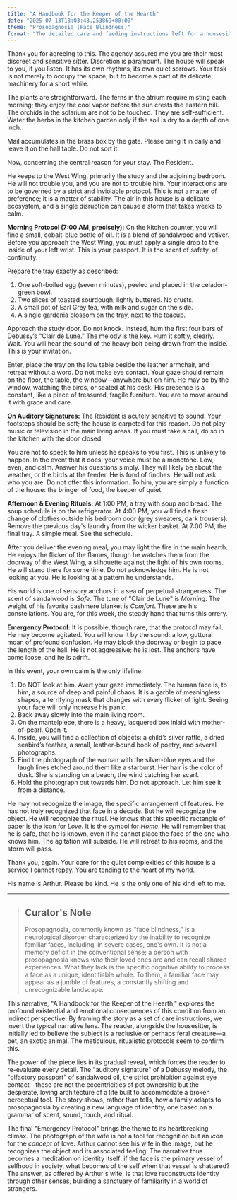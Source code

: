 ```yaml
---
title: "A Handbook for the Keeper of the Hearth"
date: "2025-07-13T18:03:43.253869+00:00"
theme: "Prosopagnosia (Face Blindness)"
format: "The detailed care and feeding instructions left for a housesitter."
---
```




Thank you for agreeing to this. The agency assured me you are their most discreet and sensitive sitter. Discretion is paramount. The house will speak to you, if you listen. It has its own rhythms, its own quiet sorrows. Your task is not merely to occupy the space, but to become a part of its delicate machinery for a short while.

The plants are straightforward. The ferns in the atrium require misting each morning; they enjoy the cool vapor before the sun crests the eastern hill. The orchids in the solarium are not to be touched. They are self-sufficient. Water the herbs in the kitchen garden only if the soil is dry to a depth of one inch.

Mail accumulates in the brass box by the gate. Please bring it in daily and leave it on the hall table. Do not sort it.

Now, concerning the central reason for your stay. The Resident.

He keeps to the West Wing, primarily the study and the adjoining bedroom. He will not trouble you, and you are not to trouble him. Your interactions are to be governed by a strict and inviolable protocol. This is not a matter of preference; it is a matter of stability. The air in this house is a delicate ecosystem, and a single disruption can cause a storm that takes weeks to calm.

**Morning Protocol (7:00 AM, precisely):**
On the kitchen counter, you will find a small, cobalt-blue bottle of oil. It is a blend of sandalwood and vetiver. Before you approach the West Wing, you must apply a single drop to the inside of your left wrist. This is your passport. It is the scent of safety, of continuity.

Prepare the tray exactly as described:
1.  One soft-boiled egg (seven minutes), peeled and placed in the celadon-green bowl.
2.  Two slices of toasted sourdough, lightly buttered. No crusts.
3.  A small pot of Earl Grey tea, with milk and sugar on the side.
4.  A single gardenia blossom on the tray, next to the teacup.

Approach the study door. Do not knock. Instead, hum the first four bars of Debussy’s "Clair de Lune." The melody is the key. Hum it softly, clearly. Wait. You will hear the sound of the heavy bolt being drawn from the inside. This is your invitation.

Enter, place the tray on the low table beside the leather armchair, and retreat without a word. Do not make eye contact. Your gaze should remain on the floor, the table, the window—anywhere but on him. He may be by the window, watching the birds, or seated at his desk. His presence is a constant, like a piece of treasured, fragile furniture. You are to move around it with grace and care.

**On Auditory Signatures:**
The Resident is acutely sensitive to sound. Your footsteps should be soft; the house is carpeted for this reason. Do not play music or television in the main living areas. If you must take a call, do so in the kitchen with the door closed.

You are not to speak to him unless he speaks to you first. This is unlikely to happen. In the event that it does, your voice must be a monotone. Low, even, and calm. Answer his questions simply. They will likely be about the weather, or the birds at the feeder. He is fond of finches. He will not ask who you are. Do not offer this information. To him, you are simply a function of the house: the bringer of food, the keeper of quiet.

**Afternoon & Evening Rituals:**
At 1:00 PM, a tray with soup and bread. The soup schedule is on the refrigerator.
At 4:00 PM, you will find a fresh change of clothes outside his bedroom door (grey sweaters, dark trousers). Remove the previous day's laundry from the wicker basket.
At 7:00 PM, the final tray. A simple meal. See the schedule.

After you deliver the evening meal, you may light the fire in the main hearth. He enjoys the flicker of the flames, though he watches them from the doorway of the West Wing, a silhouette against the light of his own rooms. He will stand there for some time. Do not acknowledge him. He is not looking at you. He is looking at a pattern he understands.

His world is one of sensory anchors in a sea of perpetual strangeness. The scent of sandalwood is *Safe*. The tune of "Clair de Lune" is *Morning*. The weight of his favorite cashmere blanket is *Comfort*. These are his constellations. You are, for this week, the steady hand that turns this orrery.

**Emergency Protocol:**
It is possible, though rare, that the protocol may fail. He may become agitated. You will know it by the sound: a low, guttural moan of profound confusion. He may block the doorway or begin to pace the length of the hall. He is not aggressive; he is lost. The anchors have come loose, and he is adrift.

In this event, your own calm is the only lifeline.

1.  Do NOT look at him. Avert your gaze immediately. The human face is, to him, a source of deep and painful chaos. It is a garble of meaningless shapes, a terrifying mask that changes with every flicker of light. Seeing your face will only increase his panic.
2.  Back away slowly into the main living room.
3.  On the mantelpiece, there is a heavy, lacquered box inlaid with mother-of-pearl. Open it.
4.  Inside, you will find a collection of objects: a child’s silver rattle, a dried seabird’s feather, a small, leather-bound book of poetry, and several photographs.
5.  Find the photograph of the woman with the silver-blue eyes and the laugh lines etched around them like a starburst. Her hair is the color of dusk. She is standing on a beach, the wind catching her scarf.
6.  Hold the photograph out towards him. Do not approach. Let him see it from a distance.

He may not recognize the image, the specific arrangement of features. He has not truly recognized that face in a decade. But he will recognize the object. He will recognize the ritual. He knows that this specific rectangle of paper is the icon for *Love*. It is the symbol for *Home*. He will remember that he is safe, that he is known, even if he cannot place the face of the one who knows him. The agitation will subside. He will retreat to his rooms, and the storm will pass.

Thank you, again. Your care for the quiet complexities of this house is a service I cannot repay. You are tending to the heart of my world.

His name is Arthur. Please be kind. He is the only one of his kind left to me.

---

> ## Curator's Note
>
> Prosopagnosia, commonly known as "face blindness," is a neurological disorder characterized by the inability to recognize familiar faces, including, in severe cases, one's own. It is not a memory deficit in the conventional sense; a person with prosopagnosia knows *who* their loved ones are and can recall shared experiences. What they lack is the specific cognitive ability to process a face as a unique, identifiable whole. To them, a familiar face may appear as a jumble of features, a constantly shifting and unrecognizable landscape.

This narrative, "A Handbook for the Keeper of the Hearth," explores the profound existential and emotional consequences of this condition from an indirect perspective. By framing the story as a set of care instructions, we invert the typical narrative lens. The reader, alongside the housesitter, is initially led to believe the subject is a reclusive or perhaps feral creature—a pet, an exotic animal. The meticulous, ritualistic protocols seem to confirm this.

The power of the piece lies in its gradual reveal, which forces the reader to re-evaluate every detail. The "auditory signature" of a Debussy melody, the "olfactory passport" of sandalwood oil, the strict prohibition against eye contact—these are not the eccentricities of pet ownership but the desperate, loving architecture of a life built to accommodate a broken perceptual tool. The story shows, rather than tells, how a family adapts to prosopagnosia by creating a new language of identity, one based on a grammar of scent, sound, touch, and ritual.

The final "Emergency Protocol" brings the theme to its heartbreaking climax. The photograph of the wife is not a tool for recognition but an *icon* for the *concept* of love. Arthur cannot see his wife in the image, but he recognizes the object and its associated feeling. The narrative thus becomes a meditation on identity itself: if the face is the primary vessel of selfhood in society, what becomes of the self when that vessel is shattered? The answer, as offered by Arthur's wife, is that love reconstructs identity through other senses, building a sanctuary of familiarity in a world of strangers.
